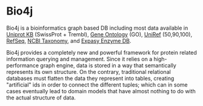 Bio4j
=====

Bio4j is a bioinformatics graph based DB including most data available in [Uniprot KB](http://www.uniprot.org/) (SwissProt + Trembl), [Gene Ontology](http://www.geneontology.org/) (GO), [UniRef](http://www.ebi.ac.uk/uniref/) (50,90,100), [RefSeq](http://www.ncbi.nlm.nih.gov/RefSeq/), [NCBI Taxonomy](http://www.ncbi.nlm.nih.gov/Taxonomy/), and [Expasy Enzyme DB](http://enzyme.expasy.org/). 

Bio4j provides a completely new and powerful framework for protein related information querying and management. Since it relies on a high-performance graph engine, data is stored in a way that semantically represents its own structure. 
On the contrary, traditional relational databases must flatten the data they represent into tables, creating "artificial" ids in order to connect the different tuples; which can in some cases eventually lead to domain models that have almost nothing to do with the actual structure of data.

